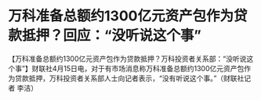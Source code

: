 # 万科准备总额约1300亿元资产包作为贷款抵押？回应：“没听说这个事”

【万科准备总额约1300亿元资产包作为贷款抵押？万科投资者关系部：“没听说这个事”】财联社4月15日电，对于有市场消息称万科准备总额约1300亿元资产包作为贷款抵押，万科投资者关系部人士向记者表示，“没有听说这个事。”（财联社记者
李洁）

